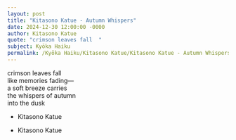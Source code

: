 ```yaml
---
layout: post
title: "Kitasono Katue - Autumn Whispers"
date: 2024-12-30 12:00:00 -0000
author: Kitasono Katue
quote: "crimson leaves fall  "
subject: Kyōka Haiku
permalink: /Kyōka Haiku/Kitasono Katue/Kitasono Katue - Autumn Whispers
---
```


crimson leaves fall  
like memories fading—  
a soft breeze carries  
the whispers of autumn  
into the dusk  

- Kitasono Katue

- Kitasono Katue
